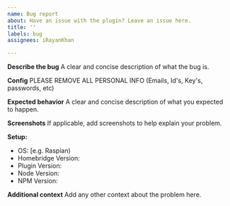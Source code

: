 ```yaml
---
name: Bug report
about: Have an issue with the plugin? Leave an issue here.
title: ''
labels: bug
assignees: iRayanKhan

---
```


**Describe the bug**
A clear and concise description of what the bug is.

**Config**
PLEASE REMOVE ALL PERSONAL INFO
(Emails, Id's, Key's, passwords, etc)

**Expected behavior**
A clear and concise description of what you expected to happen.

**Screenshots**
If applicable, add screenshots to help explain your problem.

**Setup:**
 - OS: [e.g. Raspian)
 - Homebridge Version:
 - Plugin Version:
- Node Version:
- NPM Version:


**Additional context**
Add any other context about the problem here.
